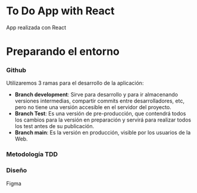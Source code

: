 # To Do App with React

App realizada con React

# Preparando el entorno


### Github
Utilizaremos 3 ramas para el desarrollo de la aplicación:

- **Branch development**: Sirve para desarrollo y para ir almacenando versiones intermedias, compartir commits entre desarrolladores, etc, pero no tiene una versión accesible en el servidor del proyecto.
- **Branch Test**: Es una versión de pre-producción, que contendrá todos los cambios para la versión en preparación y servirá para realizar todos los test antes de su publicación.
- **Branch main**: Es la versión en producción, visible por los usuarios de la Web.

### Metodología TDD

### Diseño

Figma